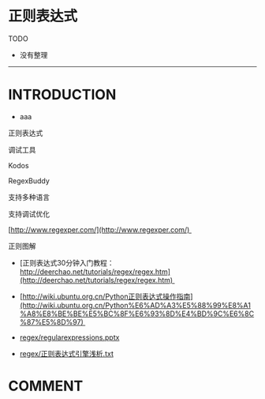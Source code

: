 # 正则表达式


TODO

* 没有整理





* * *





# INTRODUCTION






  * aaa





正则表达式


调试工具

Kodos


RegexBuddy


支持多种语言

支持调试优化


[http://www.regexper.com/](http://www.regexper.com/) 


正则图解



- [正则表达式30分钟入门教程：http://deerchao.net/tutorials/regex/regex.htm](http://deerchao.net/tutorials/regex/regex.htm) 


- [http://wiki.ubuntu.org.cn/Python正则表达式操作指南](http://wiki.ubuntu.org.cn/Python%E6%AD%A3%E5%88%99%E8%A1%A8%E8%BE%BE%E5%BC%8F%E6%93%8D%E4%BD%9C%E6%8C%87%E5%8D%97) 


- [regex/regularexpressions.pptx](http://blog.knownsec.com/Knownsec_RD_Checklist/regex/regularexpressions.pptx) 


- [regex/正则表达式引擎浅析.txt](http://blog.knownsec.com/Knownsec_RD_Checklist/regex/about_regx_engine.txt) 









# COMMENT
